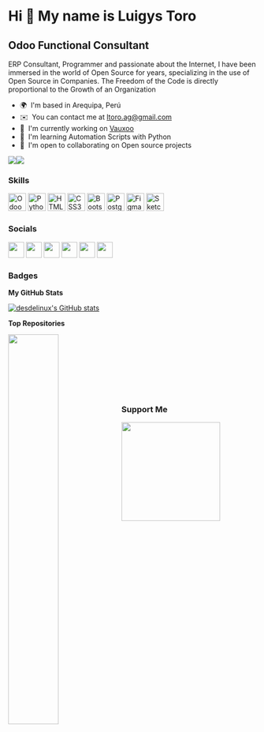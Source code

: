 Hi 👋 My name is Luigys Toro
============================

Odoo Functional Consultant
--------------------------

ERP Consultant, Programmer and passionate about the Internet, I have been immersed in the world of Open Source for years, specializing in the use of Open Source in Companies. The Freedom of the Code is directly proportional to the Growth of an Organization

* 🌍  I'm based in Arequipa, Perú
* ✉️  You can contact me at [ltoro.ag@gmail.com](mailto:ltoro.ag@gmail.com)
* 🚀  I'm currently working on [Vauxoo](http://www.vauxoo.com)
* 🧠  I'm learning Automation Scripts with Python
* 🤝  I'm open to collaborating on Open source projects

<a href="https://www.twitter.com/lagharto" target="_blank" rel="noreferrer"><img
src="https://img.shields.io/twitter/follow/lagharto?logo=twitter&style=for-the-badge&color=0891b2&labelColor=1c1917"
/></a><a href="https://www.github.com/desdelinux" target="_blank" rel="noreferrer"><img
src="https://img.shields.io/github/followers/desdelinux?logo=github&style=for-the-badge&color=0891b2&labelColor=1c1917" /></a>

### Skills

<p align="left">
<a href="https://www.odoo.com/" target="_blank" rel="noreferrer"><img src="https://odoocdn.com/openerp_website/static/src/img/assets/svg/odoo_logo.svg" width="36" height="36" alt="Odoo" /></a>
<a href="https://www.python.org/" target="_blank" rel="noreferrer"><img src="https://raw.githubusercontent.com/danielcranney/readme-generator/main/public/icons/skills/python-colored.svg" width="36" height="36" alt="Python" /></a>
<a href="https://developer.mozilla.org/en-US/docs/Glossary/HTML5" target="_blank" rel="noreferrer"><img src="https://raw.githubusercontent.com/danielcranney/readme-generator/main/public/icons/skills/html5-colored.svg" width="36" height="36" alt="HTML5" /></a>
<a href="https://www.w3.org/TR/CSS/#css" target="_blank" rel="noreferrer"><img src="https://raw.githubusercontent.com/danielcranney/readme-generator/main/public/icons/skills/css3-colored.svg" width="36" height="36" alt="CSS3" /></a>
<a href="https://getbootstrap.com/" target="_blank" rel="noreferrer"><img src="https://raw.githubusercontent.com/danielcranney/readme-generator/main/public/icons/skills/bootstrap-colored.svg" width="36" height="36" alt="Bootstrap" /></a>
<a href="https://www.postgresql.org/" target="_blank" rel="noreferrer"><img src="https://raw.githubusercontent.com/danielcranney/readme-generator/main/public/icons/skills/postgresql-colored.svg" width="36" height="36" alt="PostgreSQL" /></a>
<a href="https://www.figma.com/" target="_blank" rel="noreferrer"><img src="https://raw.githubusercontent.com/danielcranney/readme-generator/main/public/icons/skills/figma-colored.svg" width="36" height="36" alt="Figma" /></a>
<a href="https://www.sketch.com/" target="_blank" rel="noreferrer"><img src="https://raw.githubusercontent.com/danielcranney/readme-generator/main/public/icons/skills/sketch-colored.svg" width="36" height="36" alt="Sketch" /></a>
</p>


### Socials

<p align="left"> <a href="https://www.facebook.com/luigys.toro.7" target="_blank" rel="noreferrer"><img src="https://raw.githubusercontent.com/danielcranney/readme-generator/main/public/icons/socials/facebook.svg" width="32" height="32" /></a> <a href="https://www.github.com/desdelinux" target="_blank" rel="noreferrer"><img src="https://raw.githubusercontent.com/danielcranney/readme-generator/main/public/icons/socials/github.svg" width="32" height="32" /></a> <a href="http://www.instagram.com/luigystoro" target="_blank" rel="noreferrer"><img src="https://raw.githubusercontent.com/danielcranney/readme-generator/main/public/icons/socials/instagram.svg" width="32" height="32" /></a> <a href="https://www.linkedin.com/in/luigystoro" target="_blank" rel="noreferrer"><img src="https://raw.githubusercontent.com/danielcranney/readme-generator/main/public/icons/socials/linkedin.svg" width="32" height="32" /></a> <a href="https://www.twitter.com/lagharto" target="_blank" rel="noreferrer"><img src="https://raw.githubusercontent.com/danielcranney/readme-generator/main/public/icons/socials/twitter.svg" width="32" height="32" /></a> <a href="https://www.youtube.com/c/UCAoYNRiCdqVGxAbNoiUODRg" target="_blank" rel="noreferrer"><img src="https://raw.githubusercontent.com/danielcranney/readme-generator/main/public/icons/socials/youtube.svg" width="32" height="32" /></a></p>

### Badges

<b>My GitHub Stats</b>

<a href="http://www.github.com/desdelinux"><img src="https://github-readme-stats.vercel.app/api?username=desdelinux&show_icons=true&hide=&count_private=true&title_color=0891b2&text_color=ffffff&icon_color=0891b2&bg_color=1c1917&hide_border=true&show_icons=true" alt="desdelinux's GitHub stats" /></a>

<b>Top Repositories</b>

<div width="100%" align="center"><a href="https://github.com/desdelinux/awesome-odoo" align="left"><img align="left" width="45%" src="https://github-readme-stats.vercel.app/api/pin/?username=desdelinux&repo=awesome-odoo&title_color=0891b2&text_color=ffffff&icon_color=0891b2&bg_color=1c1917&hide_border=true&locale=en" /></a></div><br /><br /><br /><br /><br /><br /><br />

### Support Me

<a href="https://www.buymeacoffee.com/desdelinux"><img src="https://cdn.buymeacoffee.com/buttons/v2/default-yellow.png" width="200" /></a>
